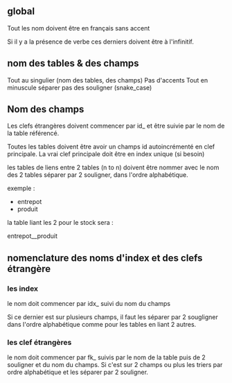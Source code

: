 
## global

Tout les nom doivent être en français sans accent

Si il y a la présence de verbe ces derniers doivent être à l'infinitif.


## nom des tables & des champs

Tout au singulier (nom des tables, des champs)
Pas d'accents 
Tout en minuscule séparer pas des souligner (snake_case)


## Nom des champs


Les clefs étrangères doivent commencer par id_ et être suivie par le nom de la table référencé.


Toutes les tables doivent être avoir un champs id autoincrémenté en clef principale.
La vrai clef principale doit être en index unique (si besoin)


les tables de liens entre 2 tables (n to n) doivent être nommer avec le nom des 2 tables séparer par 2 souligner, dans l'ordre alphabétique.


exemple :

* entrepot
* produit

la table liant les 2 pour le stock sera :

entrepot__produit


## nomenclature des noms d'index et des clefs étrangère


### les index


le nom doit commencer par idx_ suivi du nom du champs

Si ce dernier est sur plusieurs champs, il faut les séparer par 2 sougligner dans l'ordre alphabétique comme pour les tables en liant 2 autres.


### les clef étrangères


le nom doit commencer par fk_ suivis par le nom de la table puis de 2 souligner et du nom du champs.
Si c'est sur 2 champs ou plus les triers par ordre alphabétique et les séparer par 2 souligner.

